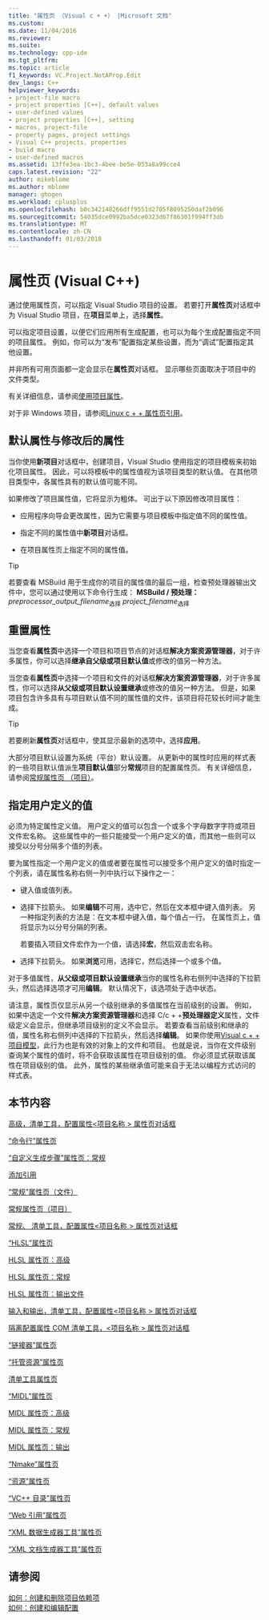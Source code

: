```yaml
---
title: "属性页 （Visual c + +） |Microsoft 文档"
ms.custom: 
ms.date: 11/04/2016
ms.reviewer: 
ms.suite: 
ms.technology: cpp-ide
ms.tgt_pltfrm: 
ms.topic: article
f1_keywords: VC.Project.NotAProp.Edit
dev_langs: C++
helpviewer_keywords:
- project-file macro
- project properties [C++], default values
- user-defined values
- project properties [C++], setting
- macros, project-file
- property pages, project settings
- Visual C++ projects, properties
- build macro
- user-defined macros
ms.assetid: 13ffe3ea-1bc3-4bee-be5e-053a8a99cce4
caps.latest.revision: "22"
author: mikeblome
ms.author: mblome
manager: ghogen
ms.workload: cplusplus
ms.openlocfilehash: b0c342148266dff9551d2705f8095250daf2b096
ms.sourcegitcommit: 54035dce0992ba5dce0323d67f86301f994ff3db
ms.translationtype: MT
ms.contentlocale: zh-CN
ms.lasthandoff: 01/03/2018
---
```

# <a name="property-pages-visual-c"></a>属性页 (Visual C++)

通过使用属性页，可以指定 Visual Studio 项目的设置。 若要打开**属性页**对话框中为 Visual Studio 项目，在**项目**菜单上，选择**属性**。

可以指定项目设置，以便它们应用所有生成配置，也可以为每个生成配置指定不同的项目属性。 例如，你可以为“发布”配置指定某些设置，而为“调试”配置指定其他设置。

并非所有可用页面都一定会显示在**属性页**对话框。 显示哪些页面取决于项目中的文件类型。

有关详细信息，请参阅[使用项目属性](../ide/working-with-project-properties.md)。

对于非 Windows 项目，请参阅[Linux c + + 属性页引用](../linux/prop-pages-linux.md)<!-- or [C++ Cross Platform Property Page Reference](../linux/prop-pages-linux.md)-->。

## <a name="default-properties-vs-modified-properties"></a>默认属性与修改后的属性

当你使用**新项目**对话框中，创建项目，Visual Studio 使用指定的项目模板来初始化项目属性。 因此，可以将模板中的属性值视为该项目类型的默认值。 在其他项目类型中，各属性具有的默认值可能不同。

如果修改了项目属性值，它将显示为粗体。 可出于以下原因修改项目属性：

- 应用程序向导会更改属性，因为它需要与项目模板中指定值不同的属性值。

- 指定不同的属性值中**新项目**对话框。

- 在项目属性页上指定不同的属性值。

> [!TIP]
> 若要查看 MSBuild 用于生成你的项目的属性值的最后一组，检查预处理器输出文件中，您可以通过使用以下命令行生成： **MSBuild / 预处理：** *preprocessor_output_filename*<sub>选择</sub> *project_filename*<sub>选择</sub>

## <a name="resetting-properties"></a>重置属性

当您查看**属性页**中选择一个项目和项目节点的对话框**解决方案资源管理器**，对于许多属性，你可以选择**继承自父级或项目默认值**或修改的值另一种方法。

当您查看**属性页**中选择一个项目和文件的对话框**解决方案资源管理器**，对于许多属性，你可以选择**从父级或项目默认设置继承**或修改的值另一种方法。 但是，如果项目包含许多具有与项目默认值不同的属性值的文件，该项目将花较长时间才能生成。

> [!TIP]
> 若要刷新**属性页**对话框中，使其显示最新的选项中，选择**应用**。

大部分项目默认设置为系统（平台）默认设置。 从更新中的属性时应用的样式表的一些项目默认值派生**项目默认值**部分**常规**项目的配置属性页。 有关详细信息，请参阅[常规属性页 （项目）](../ide/general-property-page-project.md)。

## <a name="specifying-user-defined-values"></a>指定用户定义的值

必须为特定属性定义值。 用户定义的值可以包含一个或多个字母数字字符或项目文件宏名称。 这些属性中的一些只能接受一个用户定义的值，而其他一些则可以接受以分号分隔多个值的列表。

要为属性指定一个用户定义的值或者要在属性可以接受多个用户定义的值时指定一个列表，请在属性名称右侧一列中执行以下操作之一：

- 键入值或值列表。

- 选择下拉箭头。 如果**编辑**不可用，选中它，然后在文本框中键入值列表。 另一种指定列表的方法是：在文本框中键入值，每个值占一行。 在属性页上，值将显示为以分号分隔的列表。

   若要插入项目文件宏作为一个值，请选择**宏**，然后双击宏名称。

- 选择下拉箭头。 如果**浏览**可用，选择它，然后选择一个或多个值。

对于多值属性，**从父级或项目默认设置继承**当你的属性名称右侧列中选择的下拉箭头，然后选择选项才可用**编辑**。 默认情况下，该选项处于选中状态。

请注意，属性页仅显示从另一个级别继承的多值属性在当前级别的设置。 例如，如果中选定一个文件**解决方案资源管理器**和选择 C/c + +**预处理器定义**属性，文件级定义会显示，但继承项目级别的定义不会显示。 若要查看当前级别和继承的值，属性名称右侧列中选择的下拉箭头，然后选择**编辑**。 如果你使用[Visual c + + 项目模型](https://docs.microsoft.com/dotnet/api/microsoft.visualstudio.vcprojectengine)，此行为也是有效的对象上的文件和项目。 也就是说，当你在文件级别查询某个属性的值时，将不会获取该属性在项目级别的值。 你必须显式获取该属性在项目级别的值。 此外，属性的某些继承值可能来自于无法以编程方式访问的样式表。

## <a name="in-this-section"></a>本节内容

[高级，清单工具，配置属性\<项目名称 > 属性页对话框](../ide/advanced-manifest-tool.md)

[“命令行”属性页](../ide/command-line-property-pages.md)

[“自定义生成步骤”属性页：常规](../ide/custom-build-step-property-page-general.md)

[添加引用](../ide/adding-references-in-visual-cpp-projects.md)

[“常规”属性页（文件）](../ide/general-property-page-file.md)

[常规属性页（项目）](../ide/general-property-page-project.md)

[常规、 清单工具，配置属性\<项目名称 > 属性页对话框](../ide/general-manifest-tool-configuration-properties.md)

[“HLSL”属性页](../ide/hlsl-property-pages.md)

[HLSL 属性页：高级](../ide/hlsl-property-pages-advanced.md)

[HLSL 属性页：常规](../ide/hlsl-property-pages-general.md)

[HLSL 属性页：输出文件](../ide/hlsl-property-pages-output-files.md)

[输入和输出，清单工具，配置属性\<项目名称 > 属性页对话框](../ide/input-and-output-manifest-tool.md)

[隔离配置属性 COM 清单工具，\<项目名称 > 属性页对话框](../ide/isolated-com-manifest-tool.md)

[“链接器”属性页](../ide/linker-property-pages.md)

[“托管资源”属性页](../ide/managed-resources-property-page.md)

[清单工具属性页](../ide/manifest-tool-property-pages.md)

[“MIDL”属性页](../ide/midl-property-pages.md)

[MIDL 属性页：高级](../ide/midl-property-pages-advanced.md)

[MIDL 属性页：常规](../ide/midl-property-pages-general.md)

[MIDL 属性页：输出](../ide/midl-property-pages-output.md)

[“Nmake”属性页](../ide/nmake-property-page.md)

[“资源”属性页](../ide/resources-property-pages.md)

[“VC++ 目录”属性页](../ide/vcpp-directories-property-page.md)

[“Web 引用”属性页](../ide/web-references-property-page.md)

[“XML 数据生成器工具”属性页](../ide/xml-data-generator-tool-property-page.md)

[“XML 文档生成器工具”属性页](../ide/xml-document-generator-tool-property-pages.md)

## <a name="see-also"></a>请参阅

[如何：创建和删除项目依赖项](/visualstudio/ide/how-to-create-and-remove-project-dependencies)  
[如何：创建和编辑配置](/visualstudio/ide/how-to-create-and-edit-configurations)  
